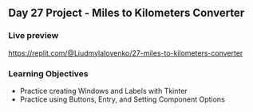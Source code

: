 ## Day 27 Project - Miles to Kilometers Converter

### Live preview
https://replit.com/@LiudmylaIovenko/27-miles-to-kilometers-converter

### Learning Objectives
* Practice creating Windows and Labels with Tkinter
* Practice using Buttons, Entry, and Setting Component Options
